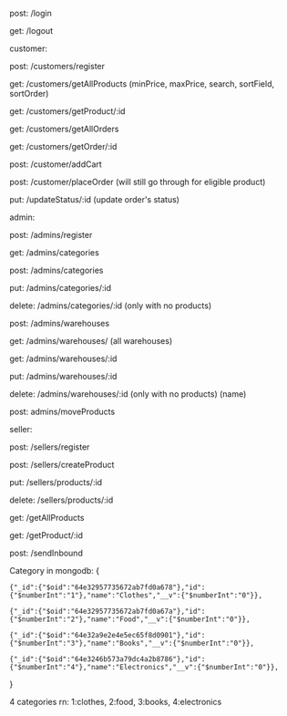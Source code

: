 post: /login

get: /logout

customer:

post: /customers/register

get: /customers/getAllProducts (minPrice, maxPrice, search, sortField, sortOrder)

get: /customers/getProduct/:id

get: /customers/getAllOrders

get: /customers/getOrder/:id

post: /customer/addCart

post: /customer/placeOrder (will still go through for eligible product)

put: /updateStatus/:id (update order's status)

admin:

post: /admins/register

get: /admins/categories

post: /admins/categories

put: /admins/categories/:id

delete: /admins/categories/:id (only with no products)

post: /admins/warehouses

get: /admins/warehouses/ (all warehouses)

get: /admins/warehouses/:id

put: /admins/warehouses/:id

delete: /admins/warehouses/:id (only with no products) (name)

post: admins/moveProducts

seller:

post: /sellers/register

post: /sellers/createProduct

put: /sellers/products/:id

delete: /sellers/products/:id

get: /getAllProducts

get: /getProduct/:id

post: /sendInbound

Category in mongodb: {

    {"_id":{"$oid":"64e32957735672ab7fd0a678"},"id":{"$numberInt":"1"},"name":"Clothes","__v":{"$numberInt":"0"}},

    {"_id":{"$oid":"64e32957735672ab7fd0a67a"},"id":{"$numberInt":"2"},"name":"Food","__v":{"$numberInt":"0"}},

    {"_id":{"$oid":"64e32a9e2e4e5ec65f8d0901"},"id":{"$numberInt":"3"},"name":"Books","__v":{"$numberInt":"0"}},

    {"_id":{"$oid":"64e3246b573a79dc4a2b8786"},"id":{"$numberInt":"4"},"name":"Electronics","__v":{"$numberInt":"0"}},

}

4 categories rn: 1:clothes, 2:food, 3:books, 4:electronics
